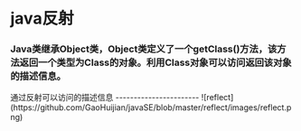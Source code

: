 java反射
=======
<h3>Java类继承Object类，Object类定义了一个getClass()方法，该方法返回一个类型为Class的对象。利用Class对象可以访问返回该对象的描述信息。</h3>
通过反射可以访问的描述信息
-----------------------
![reflect](https://github.com/GaoHuijian/javaSE/blob/master/reflect/images/reflect.png)